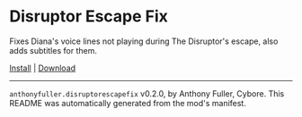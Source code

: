 # Disruptor Escape Fix

Fixes Diana's voice lines not playing during The Disruptor's escape, also adds subtitles for them.

[Install](https://hitman-resources.netlify.app/smf-install-link/https://github.com/AnthonyFuller/disruptor-escape-fix/releases/latest/download/mod.framework.zip) | [Download](https://github.com/AnthonyFuller/disruptor-escape-fix/releases/latest/download/mod.framework.zip)

---

`anthonyfuller.disruptorescapefix` v0.2.0, by Anthony Fuller, Cybore. This README was automatically generated from the mod's manifest.
